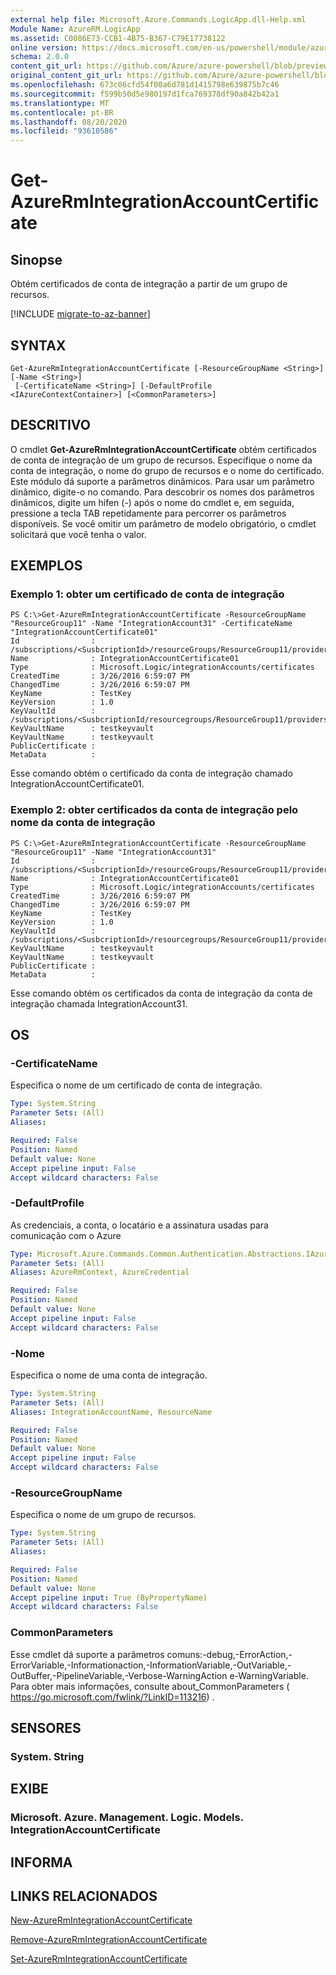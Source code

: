 ```yaml
---
external help file: Microsoft.Azure.Commands.LogicApp.dll-Help.xml
Module Name: AzureRM.LogicApp
ms.assetid: C0086E73-CCB1-4B75-B367-C79E17738122
online version: https://docs.microsoft.com/en-us/powershell/module/azurerm.logicapp/get-azurermintegrationaccountcertificate
schema: 2.0.0
content_git_url: https://github.com/Azure/azure-powershell/blob/preview/src/ResourceManager/LogicApp/Commands.LogicApp/help/Get-AzureRmIntegrationAccountCertificate.md
original_content_git_url: https://github.com/Azure/azure-powershell/blob/preview/src/ResourceManager/LogicApp/Commands.LogicApp/help/Get-AzureRmIntegrationAccountCertificate.md
ms.openlocfilehash: 673c06cfd54f00a6d781d1415798e639875b7c46
ms.sourcegitcommit: f599b50d5e980197d1fca769378df90a842b42a1
ms.translationtype: MT
ms.contentlocale: pt-BR
ms.lasthandoff: 08/20/2020
ms.locfileid: "93610586"
---
```

# Get-AzureRmIntegrationAccountCertificate

## Sinopse
Obtém certificados de conta de integração a partir de um grupo de recursos.

[!INCLUDE [migrate-to-az-banner](../../includes/migrate-to-az-banner.md)]

## SYNTAX

```
Get-AzureRmIntegrationAccountCertificate [-ResourceGroupName <String>] [-Name <String>]
 [-CertificateName <String>] [-DefaultProfile <IAzureContextContainer>] [<CommonParameters>]
```

## DESCRITIVO
O cmdlet **Get-AzureRmIntegrationAccountCertificate** obtém certificados de conta de integração de um grupo de recursos.
Especifique o nome da conta de integração, o nome do grupo de recursos e o nome do certificado.
Este módulo dá suporte a parâmetros dinâmicos.
Para usar um parâmetro dinâmico, digite-o no comando.
Para descobrir os nomes dos parâmetros dinâmicos, digite um hífen (-) após o nome do cmdlet e, em seguida, pressione a tecla TAB repetidamente para percorrer os parâmetros disponíveis.
Se você omitir um parâmetro de modelo obrigatório, o cmdlet solicitará que você tenha o valor.

## EXEMPLOS

### Exemplo 1: obter um certificado de conta de integração
```
PS C:\>Get-AzureRmIntegrationAccountCertificate -ResourceGroupName "ResourceGroup11" -Name "IntegrationAccount31" -CertificateName "IntegrationAccountCertificate01"
Id                : /subscriptions/<SusbcriptionId>/resourceGroups/ResourceGroup11/providers/Microsoft.Logic/integrationAccounts/IntegartionAccount31/certificates/IntegrationAccountCertificate01
Name              : IntegrationAccountCertificate01
Type              : Microsoft.Logic/integrationAccounts/certificates
CreatedTime       : 3/26/2016 6:59:07 PM
ChangedTime       : 3/26/2016 6:59:07 PM
KeyName           : TestKey
KeyVersion        : 1.0
KeyVaultId        : /subscriptions/<SusbcriptionId/resourcegroups/ResourceGroup11/providers/microsoft.keyvault/vaults/<name>
KeyVaultName      : testkeyvault
KeyVaultName      : testkeyvault
PublicCertificate : 
MetaData          :
```

Esse comando obtém o certificado da conta de integração chamado IntegrationAccountCertificate01.

### Exemplo 2: obter certificados da conta de integração pelo nome da conta de integração
```
PS C:\>Get-AzureRmIntegrationAccountCertificate -ResourceGroupName "ResourceGroup11" -Name "IntegrationAccount31"
Id                : /subscriptions/<SusbcriptionId>/resourceGroups/ResourceGroup11/providers/Microsoft.Logic/integrationAccounts/IntegartionAccount31/certificates/IntegrationAccountCertificate01
Name              : IntegrationAccountCertificate01
Type              : Microsoft.Logic/integrationAccounts/certificates
CreatedTime       : 3/26/2016 6:59:07 PM
ChangedTime       : 3/26/2016 6:59:07 PM
KeyName           : TestKey
KeyVersion        : 1.0
KeyVaultId        : /subscriptions/<SusbcriptionId>/resourcegroups/ResourceGroup11/providers/microsoft.keyvault/vaults/<name>
KeyVaultName      : testkeyvault
KeyVaultName      : testkeyvault
PublicCertificate : 
MetaData          :
```

Esse comando obtém os certificados da conta de integração da conta de integração chamada IntegrationAccount31.

## OS

### -CertificateName
Especifica o nome de um certificado de conta de integração.

```yaml
Type: System.String
Parameter Sets: (All)
Aliases:

Required: False
Position: Named
Default value: None
Accept pipeline input: False
Accept wildcard characters: False
```

### -DefaultProfile
As credenciais, a conta, o locatário e a assinatura usadas para comunicação com o Azure

```yaml
Type: Microsoft.Azure.Commands.Common.Authentication.Abstractions.IAzureContextContainer
Parameter Sets: (All)
Aliases: AzureRmContext, AzureCredential

Required: False
Position: Named
Default value: None
Accept pipeline input: False
Accept wildcard characters: False
```

### -Nome
Especifica o nome de uma conta de integração.

```yaml
Type: System.String
Parameter Sets: (All)
Aliases: IntegrationAccountName, ResourceName

Required: False
Position: Named
Default value: None
Accept pipeline input: False
Accept wildcard characters: False
```

### -ResourceGroupName
Especifica o nome de um grupo de recursos.

```yaml
Type: System.String
Parameter Sets: (All)
Aliases:

Required: False
Position: Named
Default value: None
Accept pipeline input: True (ByPropertyName)
Accept wildcard characters: False
```

### CommonParameters
Esse cmdlet dá suporte a parâmetros comuns:-debug,-ErrorAction,-ErrorVariable,-Informationaction,-InformationVariable,-OutVariable,-OutBuffer,-PipelineVariable,-Verbose-WarningAction e-WarningVariable. Para obter mais informações, consulte about_CommonParameters ( https://go.microsoft.com/fwlink/?LinkID=113216) .

## SENSORES

### System. String

## EXIBE

### Microsoft. Azure. Management. Logic. Models. IntegrationAccountCertificate

## INFORMA

## LINKS RELACIONADOS

[New-AzureRmIntegrationAccountCertificate](./New-AzureRmIntegrationAccountCertificate.md)

[Remove-AzureRmIntegrationAccountCertificate](./Remove-AzureRmIntegrationAccountCertificate.md)

[Set-AzureRmIntegrationAccountCertificate](./Set-AzureRmIntegrationAccountCertificate.md)


